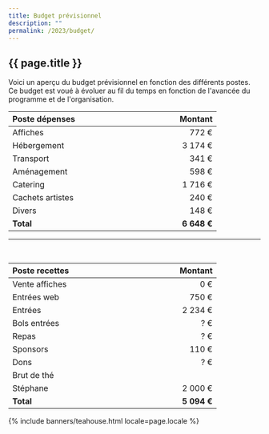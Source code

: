 ```yaml
---
title: Budget prévisionnel
description: ""
permalink: /2023/budget/
---
```

<style>
  th {
    width: 12em;
  }
</style>
<section class="section">
  <div class="wrapper" markdown="1">

# {{ page.title }}
    
Voici un aperçu du budget prévisionnel en fonction des différents postes. Ce budget est voué à évoluer au fil du temps en fonction de l'avancée du programme et de l'organisation.

| Poste dépenses    | Montant      |
| :---------------- | -----------: |
| Affiches          |        772 € |
| Hébergement       |      3 174 € |
| Transport         |        341 € |
| Aménagement       |        598 € |
| Catering          |      1 716 € |
| Cachets artistes  |        240 € |
| Divers            |        148 € |
| **Total**         |  **6 648 €** |

---

<br>

| Poste recettes    | Montant     |
| :---------------- | ----------: |
| Vente affiches    |         0 € |
| Entrées web       |       750 € |
| Entrées           |     2 234 € |
| Bols entrées      |         ? € |
| Repas             |         ? € |
| Sponsors          |       110 € |
| Dons              |         ? € |
| Brut de thé       |             |
| Stéphane          |     2 000 € |
| **Total**         | **5 094 €** |

  </div>
</section>

{% include banners/teahouse.html locale=page.locale %}
